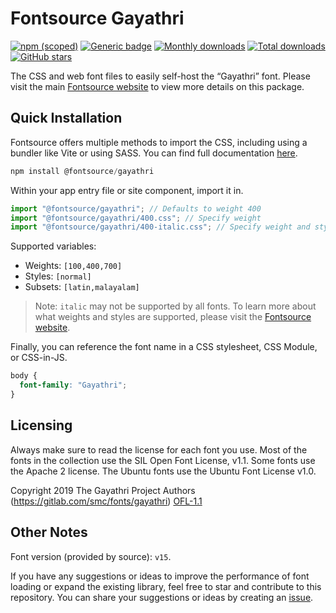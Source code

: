 # Fontsource Gayathri

[![npm (scoped)](https://img.shields.io/npm/v/@fontsource/gayathri?color=brightgreen)](https://www.npmjs.com/package/@fontsource/gayathri) [![Generic badge](https://img.shields.io/badge/fontsource-passing-brightgreen)](https://github.com/fontsource/fontsource) [![Monthly downloads](https://badgen.net/npm/dm/@fontsource/gayathri)](https://github.com/fontsource/fontsource) [![Total downloads](https://badgen.net/npm/dt/@fontsource/gayathri)](https://github.com/fontsource/fontsource) [![GitHub stars](https://img.shields.io/github/stars/fontsource/fontsource.svg?style=social&label=Star)](https://github.com/fontsource/fontsource/stargazers)

The CSS and web font files to easily self-host the “Gayathri” font. Please visit the main [Fontsource website](https://fontsource.org/fonts/gayathri) to view more details on this package.

## Quick Installation

Fontsource offers multiple methods to import the CSS, including using a bundler like Vite or using SASS. You can find full documentation [here](https://fontsource.org/docs/getting-started/introduction).

```javascript
npm install @fontsource/gayathri
```

Within your app entry file or site component, import it in.

```javascript
import "@fontsource/gayathri"; // Defaults to weight 400
import "@fontsource/gayathri/400.css"; // Specify weight
import "@fontsource/gayathri/400-italic.css"; // Specify weight and style
```

Supported variables:
- Weights: `[100,400,700]`
- Styles: `[normal]`
- Subsets: `[latin,malayalam]`

> Note: `italic` may not be supported by all fonts. To learn more about what weights and styles are supported, please visit the [Fontsource website](https://fontsource.org/fonts/gayathri).

Finally, you can reference the font name in a CSS stylesheet, CSS Module, or CSS-in-JS.

```css
body {
  font-family: "Gayathri";
}
```

## Licensing
Always make sure to read the license for each font you use. Most of the fonts in the collection use the SIL Open Font License, v1.1. Some fonts use the Apache 2 license. The Ubuntu fonts use the Ubuntu Font License v1.0.

Copyright 2019 The Gayathri Project Authors (https://gitlab.com/smc/fonts/gayathri)
[OFL-1.1](http://scripts.sil.org/OFL)

## Other Notes
Font version (provided by source): `v15`.

If you have any suggestions or ideas to improve the performance of font loading or expand the existing library, feel free to star and contribute to this repository. You can share your suggestions or ideas by creating an [issue](https://github.com/fontsource/fontsource/issues).